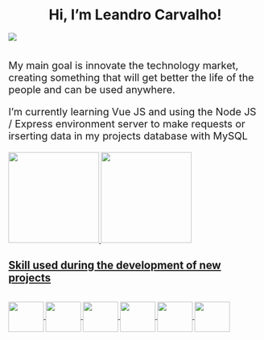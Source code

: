 <h1 style="text-align:center"> Hi, I’m Leandro Carvalho! </h1>
<div>
<a href="https://www.linkedin.com/in/leandro-cesar-carvalho/"><img src="https://img.shields.io/badge/LinkedIn-0077B5?style=for-the-badge&logo=linkedin&logoColor=white"></a>
</div>  
<br>
<p style="font-size:20px"> My main goal is innovate the technology market, creating something that will get better the life of the people and can be used anywhere. </p>
<p style="font-size:20px">I’m currently learning Vue JS and using the Node JS / Express environment server to make requests or irserting data in my projects database with MySQL</p>

<a href="https://github.com/leandro-cesar-carvalho">
<img height="180em" src="https://github-readme-stats.vercel.app/api?username=leandro-cesar-carvalho&show_icons=true&theme=chartreuse-dark&include_all_commits=true&count_private=true"/>
<img height="180em" src="https://github-readme-stats.vercel.app/api/top-langs/?username=leandro-cesar-carvalho&layout=compact&langs_count=7&theme=chartreuse-dark"/>
<br> 
  <h2>Skill used during the development of new projects</h2>
<div style="display: inline_block"><br>
  <img align="center" height="60" width="70" src="https://cdn.jsdelivr.net/gh/devicons/devicon/icons/vuejs/vuejs-original.svg" />
  <img align="center" height="60" width="70" src="https://cdn.jsdelivr.net/gh/devicons/devicon/icons/nodejs/nodejs-original.svg" />
  <img align="center" height="60" width="70" src="https://cdn.jsdelivr.net/gh/devicons/devicon/icons/mysql/mysql-original-wordmark.svg" />
  <img align="center" height="60" width="70" src="https://cdn.jsdelivr.net/gh/devicons/devicon/icons/javascript/javascript-original.svg" />
  <img align="center" height="60" width="70" src="https://cdn.jsdelivr.net/gh/devicons/devicon/icons/html5/html5-original.svg" />
  <img align="center" height="60" width="70" src="https://cdn.jsdelivr.net/gh/devicons/devicon/icons/css3/css3-original.svg" />

</div>
</a>
<!---
leandro-cesar-carvalho/leandro-cesar-carvalho is a ✨ special ✨ repository because its `README.md` (this file) appears on your GitHub profile.
You can click the Preview link to take a look at your changes.
--->
